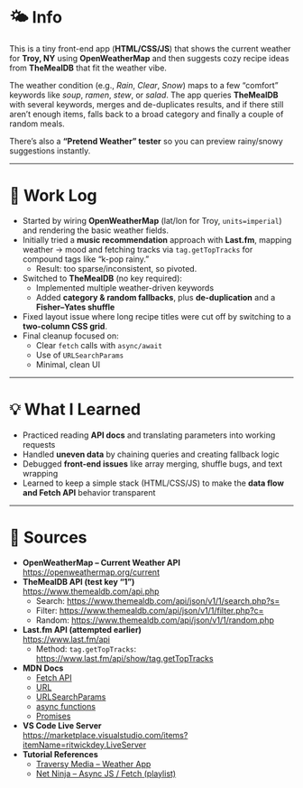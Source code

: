 # 🌤️ Info

This is a tiny front-end app (**HTML/CSS/JS**) that shows the current weather for **Troy, NY** using **OpenWeatherMap** and then suggests cozy recipe ideas from **TheMealDB** that fit the weather vibe.  

The weather condition (e.g., *Rain*, *Clear*, *Snow*) maps to a few “comfort” keywords like *soup*, *ramen*, *stew*, or *salad*. The app queries **TheMealDB** with several keywords, merges and de-duplicates results, and if there still aren’t enough items, falls back to a broad category and finally a couple of random meals.  

There’s also a **“Pretend Weather” tester** so you can preview rainy/snowy suggestions instantly.

---

# 🧱 Work Log

- Started by wiring **OpenWeatherMap** (lat/lon for Troy, `units=imperial`) and rendering the basic weather fields.  
- Initially tried a **music recommendation** approach with **Last.fm**, mapping weather → mood and fetching tracks via `tag.getTopTracks` for compound tags like “k-pop rainy.”  
  - Result: too sparse/inconsistent, so pivoted.  
- Switched to **TheMealDB** (no key required):
  - Implemented multiple weather-driven keywords  
  - Added **category & random fallbacks**, plus **de-duplication** and a **Fisher–Yates shuffle**  
- Fixed layout issue where long recipe titles were cut off by switching to a **two-column CSS grid**.  
- Final cleanup focused on:
  - Clear `fetch` calls with `async/await`
  - Use of `URLSearchParams`
  - Minimal, clean UI

---

# 💡 What I Learned

- Practiced reading **API docs** and translating parameters into working requests  
- Handled **uneven data** by chaining queries and creating fallback logic  
- Debugged **front-end issues** like array merging, shuffle bugs, and text wrapping  
- Learned to keep a simple stack (HTML/CSS/JS) to make the **data flow and Fetch API** behavior transparent

---

# 🔗 Sources

- **OpenWeatherMap – Current Weather API**  
  https://openweathermap.org/current  
- **TheMealDB API (test key “1”)**  
  https://www.themealdb.com/api.php  
  - Search: https://www.themealdb.com/api/json/v1/1/search.php?s=  
  - Filter: https://www.themealdb.com/api/json/v1/1/filter.php?c=  
  - Random: https://www.themealdb.com/api/json/v1/1/random.php  
- **Last.fm API (attempted earlier)**  
  https://www.last.fm/api  
  - Method: `tag.getTopTracks`: https://www.last.fm/api/show/tag.getTopTracks  
- **MDN Docs**
  - [Fetch API](https://developer.mozilla.org/docs/Web/API/Fetch_API)  
  - [URL](https://developer.mozilla.org/docs/Web/API/URL)  
  - [URLSearchParams](https://developer.mozilla.org/docs/Web/API/URLSearchParams)  
  - [async functions](https://developer.mozilla.org/docs/Web/JavaScript/Reference/Statements/async_function)  
  - [Promises](https://developer.mozilla.org/docs/Web/JavaScript/Reference/Global_Objects/Promise)  
- **VS Code Live Server**  
  https://marketplace.visualstudio.com/items?itemName=ritwickdey.LiveServer  
- **Tutorial References**
  - [Traversy Media – Weather App](https://www.youtube.com/watch?v=VCd4cgAvC2Y)  
  - [Net Ninja – Async JS / Fetch (playlist)](https://www.youtube.com/playlist?list=PL4cUxeGkcC9gKfw25slm4CUDUcM_sXdml)

